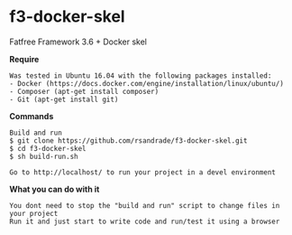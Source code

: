 # f3-docker-skel

Fatfree Framework 3.6 + Docker skel

**Require**

    Was tested in Ubuntu 16.04 with the following packages installed:
    - Docker (https://docs.docker.com/engine/installation/linux/ubuntu/)
    - Composer (apt-get install composer)
    - Git (apt-get install git)

**Commands**

    Build and run 
    $ git clone https://github.com/rsandrade/f3-docker-skel.git
    $ cd f3-docker-skel
    $ sh build-run.sh
    
    Go to http://localhost/ to run your project in a devel environment

**What you can do with it**

    You dont need to stop the "build and run" script to change files in your project
    Run it and just start to write code and run/test it using a browser
